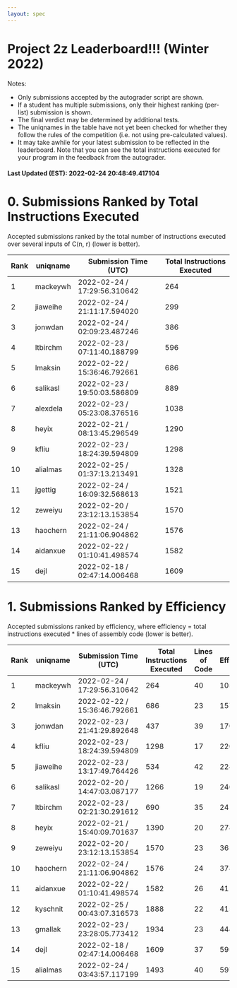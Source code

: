 ```yaml
---
layout: spec
---
```


Project 2z Leaderboard!!! (Winter 2022)
==============================
Notes:
- Only submissions accepted by the autograder script are shown.
- If a student has multiple submissions, only their highest ranking (per-list) submission is shown.
- The final verdict may be determined by additional tests.
- The uniqnames in the table have not yet been checked for whether they follow the rules of the competition (i.e. not using pre-calculated values).
- It may take awhile for your latest submission to be reflected in the leaderboard. Note that you can see the total instructions executed for your program in the feedback from the autograder.


#### Last Updated (EST): 2022-02-24 20:48:49.417104

# 0. Submissions Ranked by Total Instructions Executed
Accepted submissions ranked by the total number of instructions executed over several inputs of C(n, r) (lower is better).

| Rank  | uniqname | Submission Time (UTC) | Total Instructions Executed |
|---|---|---|---|
| 1 | mackeywh | 2022-02-24 / 17:29:56.310642 | 264 |
| 2 | jiaweihe | 2022-02-24 / 21:11:17.594020 | 299 |
| 3 | jonwdan | 2022-02-24 / 02:09:23.487246 | 386 |
| 4 | ltbirchm | 2022-02-23 / 07:11:40.188799 | 596 |
| 5 | lmaksin | 2022-02-22 / 15:36:46.792661 | 686 |
| 6 | salikasl | 2022-02-23 / 19:50:03.586809 | 889 |
| 7 | alexdela | 2022-02-23 / 05:23:08.376516 | 1038 |
| 8 | heyix | 2022-02-21 / 08:13:45.296549 | 1290 |
| 9 | kfliu | 2022-02-23 / 18:24:39.594809 | 1298 |
| 10 | alialmas | 2022-02-25 / 01:37:13.213491 | 1328 |
| 11 | jgettig | 2022-02-24 / 16:09:32.568613 | 1521 |
| 12 | zeweiyu | 2022-02-20 / 23:12:13.153854 | 1570 |
| 13 | haochern | 2022-02-24 / 21:11:06.904862 | 1576 |
| 14 | aidanxue | 2022-02-22 / 01:10:41.498574 | 1582 |
| 15 | dejl | 2022-02-18 / 02:47:14.006468 | 1609 |


# 1. Submissions Ranked by Efficiency
Accepted submissions ranked by efficiency, where efficiency = total instructions executed * lines of assembly code (lower is better).

| Rank  | uniqname | Submission Time (UTC) | Total Instructions Executed |Lines of Code | Efficiency |
|---|---|---|---|---|---|
| 1 | mackeywh | 2022-02-24 / 17:29:56.310642 | 264 | 40 | 10560 |
| 2 | lmaksin | 2022-02-22 / 15:36:46.792661 | 686 | 23 | 15778 |
| 3 | jonwdan | 2022-02-23 / 21:41:29.892648 | 437 | 39 | 17043 |
| 4 | kfliu | 2022-02-23 / 18:24:39.594809 | 1298 | 17 | 22066 |
| 5 | jiaweihe | 2022-02-23 / 13:17:49.764426 | 534 | 42 | 22428 |
| 6 | salikasl | 2022-02-20 / 14:47:03.087177 | 1266 | 19 | 24054 |
| 7 | ltbirchm | 2022-02-23 / 02:21:30.291612 | 690 | 35 | 24150 |
| 8 | heyix | 2022-02-21 / 15:40:09.701637 | 1390 | 20 | 27800 |
| 9 | zeweiyu | 2022-02-20 / 23:12:13.153854 | 1570 | 23 | 36110 |
| 10 | haochern | 2022-02-24 / 21:11:06.904862 | 1576 | 24 | 37824 |
| 11 | aidanxue | 2022-02-22 / 01:10:41.498574 | 1582 | 26 | 41132 |
| 12 | kyschnit | 2022-02-25 / 00:43:07.316573 | 1888 | 22 | 41536 |
| 13 | gmallak | 2022-02-23 / 23:28:05.773412 | 1934 | 23 | 44482 |
| 14 | dejl | 2022-02-18 / 02:47:14.006468 | 1609 | 37 | 59533 |
| 15 | alialmas | 2022-02-24 / 03:43:57.117199 | 1493 | 40 | 59720 |

